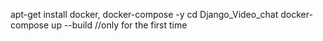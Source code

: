 apt-get install docker, docker-compose -y
cd Django_Video_chat
docker-compose up --build //only for the first time
